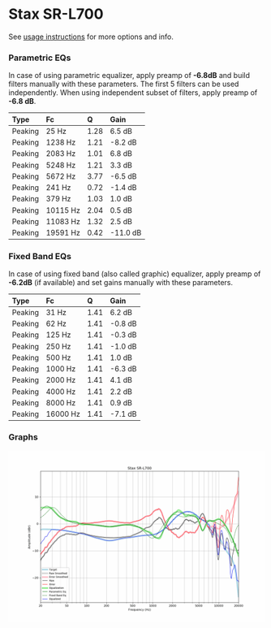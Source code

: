 # Stax SR-L700
See [usage instructions](https://github.com/jaakkopasanen/AutoEq#usage) for more options and info.

### Parametric EQs
In case of using parametric equalizer, apply preamp of **-6.8dB** and build filters manually
with these parameters. The first 5 filters can be used independently.
When using independent subset of filters, apply preamp of **-6.8 dB**.

| Type    | Fc       |    Q | Gain     |
|:--------|:---------|:-----|:---------|
| Peaking | 25 Hz    | 1.28 | 6.5 dB   |
| Peaking | 1238 Hz  | 1.21 | -8.2 dB  |
| Peaking | 2083 Hz  | 1.01 | 6.8 dB   |
| Peaking | 5248 Hz  | 1.21 | 3.3 dB   |
| Peaking | 5672 Hz  | 3.77 | -6.5 dB  |
| Peaking | 241 Hz   | 0.72 | -1.4 dB  |
| Peaking | 379 Hz   | 1.03 | 1.0 dB   |
| Peaking | 10115 Hz | 2.04 | 0.5 dB   |
| Peaking | 11083 Hz | 1.32 | 2.5 dB   |
| Peaking | 19591 Hz | 0.42 | -11.0 dB |

### Fixed Band EQs
In case of using fixed band (also called graphic) equalizer, apply preamp of **-6.2dB**
(if available) and set gains manually with these parameters.

| Type    | Fc       |    Q | Gain    |
|:--------|:---------|:-----|:--------|
| Peaking | 31 Hz    | 1.41 | 6.2 dB  |
| Peaking | 62 Hz    | 1.41 | -0.8 dB |
| Peaking | 125 Hz   | 1.41 | -0.3 dB |
| Peaking | 250 Hz   | 1.41 | -1.0 dB |
| Peaking | 500 Hz   | 1.41 | 1.0 dB  |
| Peaking | 1000 Hz  | 1.41 | -6.3 dB |
| Peaking | 2000 Hz  | 1.41 | 4.1 dB  |
| Peaking | 4000 Hz  | 1.41 | 2.2 dB  |
| Peaking | 8000 Hz  | 1.41 | 0.9 dB  |
| Peaking | 16000 Hz | 1.41 | -7.1 dB |

### Graphs
![](./Stax%20SR-L700.png)